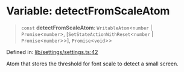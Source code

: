 # Variable: detectFromScaleAtom

> `const` **detectFromScaleAtom**: `WritableAtom`\<`number` \| `Promise`\<`number`\>, \[`SetStateActionWithReset`\<`number` \| `Promise`\<`number`\>\>\], `Promise`\<`void`\>\>

Defined in: [lib/settings/settings.ts:42](https://github.com/aldesgroup/goaldn/blob/850e22fffd19501920628173674ada43cba9a29a/lib/settings/settings.ts#L42)

Atom that stores the threshold for font scale to detect a small screen.
